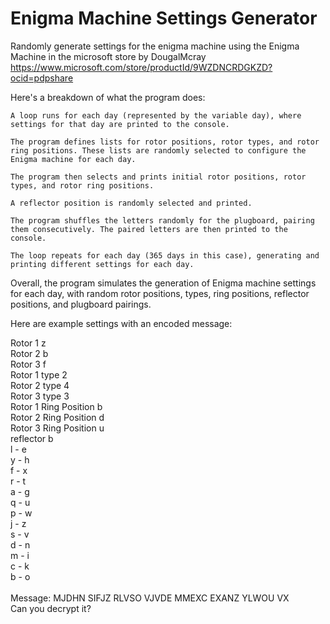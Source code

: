 # Enigma Machine Settings Generator
Randomly generate settings for the enigma machine
using the Enigma Machine in the microsoft store by DougalMcray https://www.microsoft.com/store/productId/9WZDNCRDGKZD?ocid=pdpshare

Here's a breakdown of what the program does:

    A loop runs for each day (represented by the variable day), where settings for that day are printed to the console.

    The program defines lists for rotor positions, rotor types, and rotor ring positions. These lists are randomly selected to configure the Enigma machine for each day.

    The program then selects and prints initial rotor positions, rotor types, and rotor ring positions.

    A reflector position is randomly selected and printed.

    The program shuffles the letters randomly for the plugboard, pairing them consecutively. The paired letters are then printed to the console.

    The loop repeats for each day (365 days in this case), generating and printing different settings for each day.

Overall, the program simulates the generation of Enigma machine settings for each day, with random rotor positions, types, ring positions, reflector positions, and plugboard pairings. <br>

Here are example settings with an encoded message: <br>

Rotor 1 z <br>
Rotor 2 b <br>
Rotor 3 f <br>
Rotor 1 type 2 <br>
Rotor 2 type 4 <br>
Rotor 3 type 3 <br>
Rotor 1 Ring Position b <br>
Rotor 2 Ring Position d <br>
Rotor 3 Ring Position u <br>
reflector b <br>
l - e <br>
y - h <br>
f - x <br>
r - t <br>
a - g <br>
q - u <br>
p - w <br>
j - z <br>
s - v <br>
d - n <br>
m - i <br>
c - k <br>
b - o <br>
 <br>
Message: MJDHN SIFJZ RLVSO VJVDE MMEXC EXANZ YLWOU VX <br>
Can you decrypt it? <br>
